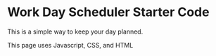 # Work Day Scheduler Starter Code


This is a simple way to keep your day planned.


This page uses Javascript, CSS, and HTML